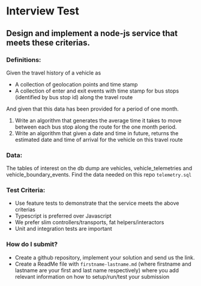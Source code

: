 # Interview Test

## Design and implement a node-js service that meets these criterias.

### Definitions:

Given the travel history of a vehicle as

- A collection of geolocation points and time stamp
- A collection of enter and exit events with time stamp for bus stops (identified by bus stop id) along the travel route

And given that this data has been provided for a period of one month.

1. Write an algorithm that generates the average time it takes to move between each bus stop along the route for the one month period.
2. Write an algorithm that given a date and time in future, returns the estimated date and time of arrival for the vehicle on this travel route

### Data:
The tables of interest on the db dump are vehicles, vehicle_telemetries and vehicle_boundary_events. Find the data needed on this repo `telemetry.sql`

### Test Criteria:
* Use feature tests to demonstrate that the service meets the above criterias
* Typescript is preferred over Javascript
* We prefer slim controllers/transports, fat helpers/interactors
* Unit and integration tests are important

### How do I submit? ###
* Create a github repository, implement your solution and send us the link.
* Create a ReadMe file with `firstname-lastname.md` (where firstname and lastname are your 
  first and last name respectively) where you add relevant information on how to setup/run/test your submission
